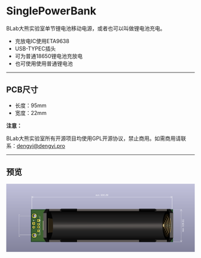 # SinglePowerBank

BLab大熊实验室单节锂电池移动电源，或者也可以叫做锂电池充电。

- 充放电IC使用ETA9638
- USB-TYPEC插头
- 可为普通18650锂电池充放电
- 也可使用使用普通锂电池

------------------------------

## PCB尺寸

- 长度：95mm
- 宽度：22mm

**注意：**

BLab大熊实验室所有开源项目均使用GPL开源协议，禁止商用。如需商用请联系：dengyi@dengyi.pro

---------

## 预览



![Image](https://raw.githubusercontent.com/BearLaboratory/SinglePowerBank/master/img/front.png)

